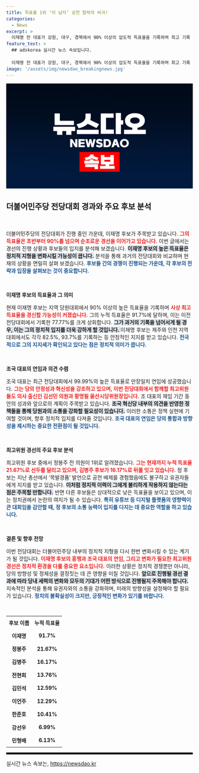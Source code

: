 ```yaml
---
title: 득표율 1위 ‘이 남자’ 공천 탈락의 비극!
categories:
  - News
excerpt: >
  이재명 전 대표가 강원, 대구, 경북에서 90% 이상의 압도적 득표율을 기록하며 최고 기록 경신 가능성을 높였다. 동시에 조국도 만장일치 연임에 성공, 민주당 내 경쟁 구도가 변화하고 있다. 누가 이 사상적 전환을 이끌지 궁금하다!
feature_text: >
  ## adskorea 실시간 뉴스 속보입니다.

  이재명 전 대표가 강원, 대구, 경북에서 90% 이상의 압도적 득표율을 기록하며 최고 기록 경신 가능성을 높였다. 동시에 조국도 만장일치 연임에 성공, 민주당 내 경쟁 구도가 변화하고 있다. 누가 이 사상적 전환을 이끌지 궁금하다!
image: '/assets/img/newsdao_breakingnews.jpg'
---
```


<p><img src="/assets/img/newsdao_breakingnews.jpg" alt="adskorea 속보" /></p>

<h2 data-ke-size="size26">더불어민주당 전당대회 경과와 주요 후보 분석</h2>

<p data-ke-size="size16">&nbsp;</p>

<p>더불어민주당의 전당대회가 진행 중인 가운데, 이재명 후보가 주목받고 있습니다. <b><span style="color: #ee2323;">그의 득표율은 초반부터 90%를 넘으며 순조로운 경선을 이어가고 있습니다.</span></b> 이번 글에서는 경선의 진행 상황과 후보들의 입지를 분석해 보겠습니다. <b><span style="background-color: #21538527;">이재명 후보의 높은 득표율은 정치적 지형을 변화시킬 가능성이 큽니다.</span></b> 분석을 통해 과거의 전당대회와 비교하며 현재의 상황을 면밀히 살펴 보겠습니다. <b><span style="color: #1a5490;">후보들 간의 경쟁이 진행되는 가운데, 각 후보의 전략과 입장을 살펴보는 것이 중요합니다.</span></b></p>

<p data-ke-size="size16">&nbsp;</p>

<p><b>이재명 후보의 득표율과 그 의미</b></p>

<p>현재 이재명 후보는 지역 당원대회에서 90% 이상의 높은 득표율을 기록하며 <b><span style="color: #ee2323;">사상 최고 득표율을 경신할 가능성이 커졌습니다.</span></b> 그의 누적 득표율은 91.7%에 달하며, 이는 이전 전당대회에서 기록한 77.77%를 크게 상회합니다. <b><span style="background-color: #21538527;">그가 과거의 기록을 넘어서게 될 경우, 이는 그의 정치적 입지를 더욱 강하게 할 것입니다. </span></b> 이재명 후보는 제주와 인천 지역 대회에서도 각각 82.5%, 93.7%를 기록하는 등 안정적인 지지를 받고 있습니다. <b><span style="color: #1a5490;">전국적으로 그의 지지세가 확인되고 있다는 점은 정치적 의미가 큽니다.</span></b></p>

<p data-ke-size="size16">&nbsp;</p>

<p><b>조국 대표의 연임과 의견 수렴</b></p>

<p>조국 대표는 최근 전당대회에서 99.99%의 높은 득표율로 만장일치 연임에 성공했습니다. <b><span style="color: #ee2323;">그는 당의 안정성과 혁신성을 강조하고 있으며, 이번 전당대회에서 함께할 최고위원들도 의사 출신인 김선민 의원과 황명필 울산시당위원장입니다.</span></b> 조 대표의 재임 기간 동안의 성과와 앞으로의 계획이 주목받고 있습니다. <b><span style="background-color: #21538527;">조국 혁신당 내부의 의견을 반영한 정책들을 통해 당원과의 소통을 강화할 필요성이 있습니다.</span></b> 이러한 소통은 정책 실현에 기여할 것이며, 향후 정치적 입지를 다져줄 것입니다. <b><span style="color: #1a5490;">조국 대표의 연임은 당의 통합과 방향성을 제시하는 중요한 전환점이 될 것입니다.</span></b></p>

<p data-ke-size="size16">&nbsp;</p>

<p><b>최고위원 경선의 주요 후보 분석</b></p>

<p>최고위원 후보 중에서 정봉주 전 의원이 1위로 알려졌습니다. <b><span style="color: #ee2323;">그는 현재까지 누적 득표율 21.67%로 선두를 달리고 있으며, 김병주 후보가 16.17%로 뒤를 잇고 있습니다.</span></b> 정 후보는 지난 총선에서 ‘목발경품’ 발언으로 공천 배제를 경험했음에도 불구하고 유권자들에게 지지를 받고 있습니다. <b><span style="background-color: #21538527;">이처럼 정치적 이력이 그에게 불리하게 작용하지 않는다는 점은 주목할 만합니다.</span></b> 반면 다른 후보들은 상대적으로 낮은 득표율을 보이고 있으며, 이는 정치권에서 논란의 여지가 될 수 있습니다. <b><span style="color: #1a5490;">특히 유튜브 등 디지털 플랫폼의 영향력이 큰 대회임을 감안할 때, 정 후보의 소통 능력이 입지를 다지는 데 중요한 역할을 하고 있습니다.</span></b></p>

<p data-ke-size="size16">&nbsp;</p>

<p><b>결론 및 향후 전망</b></p>

<p>이번 전당대회는 더불어민주당 내부의 정치적 지형을 다시 한번 변화시킬 수 있는 계기가 될 것입니다. <b><span style="color: #ee2323;">이재명 후보의 흥행과 조국 대표의 연임, 그리고 변화가 필요한 최고위원 경선은 정치적 환경을 다룰 중요한 요소입니다.</span></b> 이러한 상황은 정치적 경쟁뿐만 아니라, 당의 방향성 및 정체성을 결정짓는 데 큰 영향을 미칠 것입니다. <b><span style="background-color: #21538527;">앞으로 진행될 경선 결과에 따라 당내 세력의 변화와 모두의 기대가 어떤 방식으로 진행될지 주목해야 합니다.</span></b> 지속적인 분석을 통해 유권자와의 소통을 강화하며, 미래의 방향성을 설정해야 할 필요가 있습니다. <b><span style="color: #1a5490;">정치의 불확실성이 크지만, 긍정적인 변화가 있기를 바랍니다.</span></b></p>

<p data-ke-size="size16">&nbsp;</p>

<table style="width: 100%; border-collapse: collapse;">
    <tr>
        <td style="text-align: center; height: 30px;"><b>후보 이름</b></td>
        <td style="text-align: center; height: 30px;"><b>누적 득표율</b></td>
    </tr>
    <tr>
        <td style="text-align: center; height: 30px;"><b>이재명</b></td>
        <td style="text-align: center; height: 30px;"><b>91.7%</b></td>
    </tr>
    <tr>
        <td style="text-align: center; height: 30px;"><b>정봉주</b></td>
        <td style="text-align: center; height: 30px;"><b>21.67%</b></td>
    </tr>
    <tr>
        <td style="text-align: center; height: 30px;"><b>김병주</b></td>
        <td style="text-align: center; height: 30px;"><b>16.17%</b></td>
    </tr>
    <tr>
        <td style="text-align: center; height: 30px;"><b>전현희</b></td>
        <td style="text-align: center; height: 30px;"><b>13.76%</b></td>
    </tr>
    <tr>
        <td style="text-align: center; height: 30px;"><b>김민석</b></td>
        <td style="text-align: center; height: 30px;"><b>12.59%</b></td>
    </tr>
    <tr>
        <td style="text-align: center; height: 30px;"><b>이언주</b></td>
        <td style="text-align: center; height: 30px;"><b>12.29%</b></td>
    </tr>
    <tr>
        <td style="text-align: center; height: 30px;"><b>한준호</b></td>
        <td style="text-align: center; height: 30px;"><b>10.41%</b></td>
    </tr>
    <tr>
        <td style="text-align: center; height: 30px;"><b>강선우</b></td>
        <td style="text-align: center; height: 30px;"><b>6.99%</b></td>
    </tr>
    <tr>
        <td style="text-align: center; height: 30px;"><b>민형배</b></td>
        <td style="text-align: center; height: 30px;"><b>6.13%</b></td>
    </tr>
</table>

<hr style="border: 2px solid #000;">
실시간 뉴스 속보는, <a href="https://newsdao.kr" rel="dofollow">https://newsdao.kr</a>


